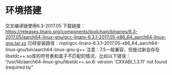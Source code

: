 
# 环境搭建
交叉编译链使用6.3-2017.05
下载链接：https://releases.linaro.org/components/toolchain/binaries/6.3-2017.05/aarch64-linux-gnu/gcc-linaro-6.3.1-2017.05-x86_64_aarch64-linux-gnu.tar.xz
已经安装路径：/opt/gcc-linaro-6.3.1-2017.05-x86_64_aarch64-linux-gnu/bin/aarch64-linux-gnu-g++
注意：7.5一般兼容，但是过新会存在libstdc++.so库的符号表和盒子不匹配的情况，比如以下错误：
“/usr/lib/aarch64-linux-gnu/libstdc++.so.6: version `CXXABI_1.3.11' not found (required by”



